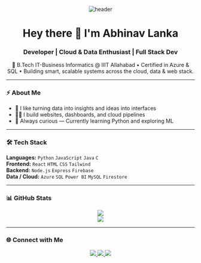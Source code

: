 <!-- Header Image -->
<p align="center">
  <img src="https://images.unsplash.com/photo-1504384308090-c894fdcc538d?auto=format&fit=crop&w=1350&q=80" alt="header" />
</p>

<h1 align="center">Hey there 👋 I'm Abhinav Lanka</h1>
<h3 align="center"> Developer | Cloud & Data Enthusiast | Full Stack Dev</h3>

<p align="center">
🚀 B.Tech IT-Business Informatics @ IIIT Allahabad • Certified in Azure & SQL • Building smart, scalable systems across the cloud, data & web stack.
</p>

---

### ⚡ About Me

- 🎯 I like turning data into insights and ideas into interfaces  
- 🧑‍💻 I build websites, dashboards, and cloud pipelines  
- 💭 Always curious — Currently learning Python and exploring ML 

---

### 🛠️ Tech Stack

**Languages:** `Python` `JavaScript` `Java` `C`  
**Frontend:** `React` `HTML` `CSS` `Tailwind`  
**Backend:** `Node.js` `Express` `Firebase`  
**Data / Cloud:** `Azure` `SQL` `Power BI` `MySQL` `Firestore`  

---

### 📊 GitHub Stats

<p align="center">
  <img src="https://github-readme-stats.vercel.app/api?username=Abhil141&show_icons=true&theme=gruvbox" />
  <br/>
  <img src="https://github-readme-streak-stats.herokuapp.com/?user=Abhil141&theme=gruvbox" />
</p>

---

### 🌐 Connect with Me

<p align="center">
  <a href="https://www.linkedin.com/in/abhinav-lanka-a16a851b3/" target="_blank">
    <img src="https://img.shields.io/badge/LinkedIn-blue?logo=linkedin&style=for-the-badge" />
  </a>
  <a href="mailto:abhinavlanka61@gmail.com">
    <img src="https://img.shields.io/badge/Gmail-red?logo=gmail&style=for-the-badge" />
  </a>
  <a href="https://instagram.com/abhinav.l.141" target="_blank">
    <img src="https://img.shields.io/badge/Instagram-purple?logo=instagram&style=for-the-badge" />
  </a>
</p>
